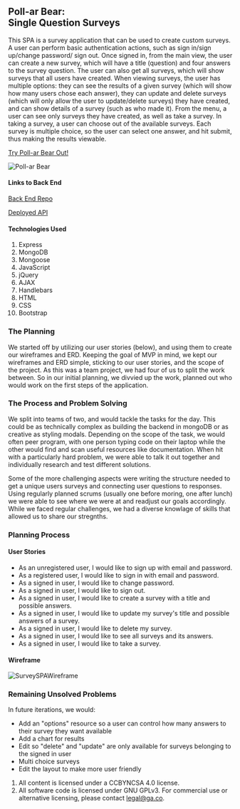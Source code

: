 ## Poll-ar Bear: <br>Single Question Surveys
This SPA is a survey application that can be used to create custom surveys. A user
can perform basic authentication actions, such as sign in/sign up/change password/
sign out. Once signed in, from the main view, the user can create a new survey,
which will have a title (question) and four answers to the survey question. The user
can also get all surveys, which will show surveys that all users have created. When
viewing surveys, the user has multiple options: they can see the results of a
given survey (which will show how many users chose each answer), they can update
and delete surveys (which will only allow the user to update/delete surveys) they
have created, and can show details of a survey (such as who made it). From the menu,
a user can see only surveys they have created, as well as take a survey. In taking
a survey, a user can choose out of the available surveys. Each survey is multiple
choice, so the user can select one answer, and hit submit, thus making the results
viewable.

[Try Poll-ar Bear Out!](https://sei-06.github.io/Survey-Client/)

![Poll-ar Bear](https://i.imgur.com/7gtHcOm.png)

#### Links to Back End
[Back End Repo](https://derekmurphy1993.github.io/Survey-Client/)

[Deployed API](https://agile-retreat-78337.herokuapp.com)

#### Technologies Used
1. Express
2. MongoDB
3. Mongoose
2. JavaScript
3. jQuery
4. AJAX
6. Handlebars
7. HTML
8. CSS
9. Bootstrap

### The Planning
We started off by utilizing our user stories (below), and using them to create our
wireframes and ERD. Keeping the goal of MVP in mind, we kept our wireframes and
ERD simple, sticking to our user stories, and the scope of the project.
As this was a team project, we had four of us to split the work between. So in
our initial planning, we divvied up the work, planned out who would work on the
first steps of the application.

### The Process and Problem Solving

We split into teams of two, and would tackle the tasks for the day. This could be as technically complex as building the backend in mongoDB or as creative as styling modals. Depending on the scope of the task, we would often peer program, with one person typing code on their laptop while the other would find and scan useful resources like documentation. When hit with a particularly hard problem, we were able to talk it out together and individually research and test different solutions.

Some of the more challenging aspects were writing the structure needed to get a unique users surveys and connecting user questions to responses. Using regularly planned scrums (usually one before moring, one after lunch) we were able to see where we were at and readjust our goals accordingly. While we faced regular challenges, we had a diverse knowlage of skills that allowed us to share our stregnths.

### Planning Process
#### User Stories
- As an unregistered user, I would like to sign up with email and password.
- As a registered user, I would like to sign in with email and password.
- As a signed in user, I would like to change password.
- As a signed in user, I would like to sign out.
- As a signed in user, I would like to create a survey with a title and possible answers.
- As a signed in user, I would like to update my survey's title and possible answers of a survey.
- As a signed in user, I would like to delete my survey.
- As a signed in user, I would like to see all surveys and its answers.
- As a signed in user, I would like to take a survey.

#### Wireframe

![SurveySPAWireframe](https://i.imgur.com/7ESgDl2.jpg)

### Remaining Unsolved Problems

In future iterations, we would:

- Add an "options" resource so a user can control how many answers to their survey
  they want available
- Add a chart for results
- Edit so "delete" and "update" are only available for surveys belonging to the
  signed in user
- Multi choice surveys
- Edit the layout to make more user friendly




1. All content is licensed under a CC­BY­NC­SA 4.0 license.
1. All software code is licensed under GNU GPLv3. For commercial use or
    alternative licensing, please contact legal@ga.co.
